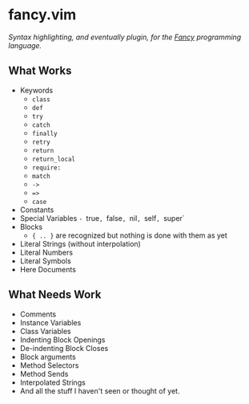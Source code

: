 # fancy.vim
*Syntax highlighting, and eventually plugin, for the [Fancy][F] programming
language.*

## What Works

- Keywords
	- `class`
	- `def`
	- `try`
	- `catch`
	- `finally`
	- `retry`
	- `return`
	- `return_local`
	- `require:`
	- `match`
	- `->`
	- `=>`
	- `case`
- Constants
- Special Variables
	`- `true`, `false`, `nil`, `self`, `super`
- Blocks
	- `{ .. }` are recognized but nothing is done with them as yet
- Literal Strings (without interpolation)
- Literal Numbers
- Literal Symbols
- Here Documents


## What Needs Work
- Comments
- Instance Variables
- Class Variables
- Indenting Block Openings
- De-indenting Block Closes
- Block arguments
- Method Selectors
- Method Sends
- Interpolated Strings
- And all the stuff I haven't seen or thought of yet.


[F]: http://fancy-lang.org
